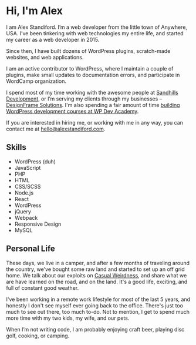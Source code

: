 # Hi, I'm Alex

I am Alex Standiford. I’m a web developer from the little town of Anywhere, USA. I’ve been tinkering with web	technologies my entire life, and started my career as a web developer in 2015.

Since then, I have built dozens of WordPress plugins, scratch-made websites, and web applications.

I am an active contributor to WordPress, where I maintain a couple of plugins, make small updates to	documentation errors, and participate in WordCamp organization.

I spend most of my time working with the awesome people at [Sandhills Development](<http://sandhillsdev.com>), or I’m serving my clients through my businesses – [DesignFrame Solutions](<https://designframesolutions.com/?ref=2>). I'm also spending a fair amount of time [building WordPress development courses at WP Dev Academy](https://www.wpdev.academy).

If you are interested in hiring me, or working with me in any way, you can contact me at [hello@alexstandiford.com](<mailto:hello@alexstandiford.com>).

## Skills

- WordPress (duh)
- JavaScript
- PHP
- HTML
- CSS/SCSS
- Node.js
- React
- WordPress
- jQuery
- Webpack
- Responsive Design
- MySQL

## Personal Life

These days, we live in a camper, and after a few months of traveling around the country, we've bought some raw land and started to set up an off grid home. We talk about our exploits on [Casual Weirdness](https://casualweirdness.life/), and share what we are have learned on the road, and on the land. It's a good life, exciting, and full of constant good weather.

I've been working in a remote work lifestyle for most of the last 5 years, and honestly I don't see myself ever going back to the office. There's just too much to see out there, too much to-do. Not to mention, I get to spend much more time with my two kids, my wife, and our pets.

When I’m not writing code, I am probably enjoying craft beer, playing disc golf, cooking, or camping.
